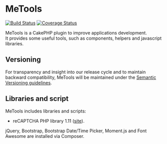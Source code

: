 # MeTools

[![Build Status](https://travis-ci.org/mirko-pagliai/me-tools.svg?branch=master)](https://travis-ci.org/mirko-pagliai/me-tools)
[![Coverage Status](https://img.shields.io/codecov/c/github/mirko-pagliai/me-tools.svg?style=flat-square)](https://codecov.io/github/mirko-pagliai/me-tools)

MeTools is a CakePHP plugin to improve applications development.  
It provides some useful tools, such as components, helpers and javascript libraries.

## Versioning
For transparency and insight into our release cycle and to maintain backward compatibility, 
MeTools will be maintained under the [Semantic Versioning guidelines](http://semver.org).

## Libraries and script
MeTools includes libraries and scripts:

- reCAPTCHA PHP library 1.11 ([site](https://developers.google.com/recaptcha)).

jQuery, Bootstrap, Bootstrap Date/Time Picker, Moment.js and Font Awesome are installed via Composer.